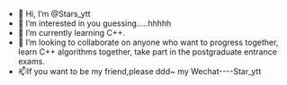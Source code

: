 - 👋 Hi, I’m @Stars_ytt
- 👀 I’m interested in you guessing.....hhhhh
- 🌱 I’m currently learning C++.
- 💞️ I’m looking to collaborate on anyone who want to progress together, learn C++ algorithms together, take part in the postgraduate entrance exams.
- 📫If you want to be my friend,please ddd~ my Wechat----Star_ytt

<!---
123yangtong/123yangtong is a ✨ special ✨ repository because its `README.md` (this file) appears on your GitHub profile.
You can click the Preview link to take a look at your changes.
--->

